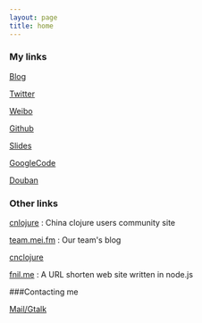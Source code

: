 ```yaml
---
layout: page
title: home
---
```



### My links

[Blog](http://killme2008.blogjava.net)

[Twitter](http://twitter.com/killme2008)

[Weibo](http://weibo.com/fnil)

[Github](http://github.com/killme2008)

[Slides](http://www.slideshare.net/killme2008)

[GoogleCode](http://code.google.com/u/105954472311695468182/)

[Douban](http://www.douban.com/people/killme2008/)

### Other links

[cnlojure](http://cnlojure.org)
: China clojure users community site

[team.mei.fm](http://team.mei.fm/)
: Our team's blog

[cnclojure](http://clojure.cn)

[fnil.me](http://fnil.me)
: A URL shorten web site written in node.js

###Contacting me

[Mail/Gtalk](mailto:killme2008@gmail.com)
